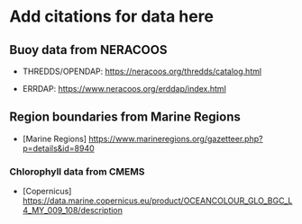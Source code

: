 # Add citations for data here

## Buoy data from NERACOOS

 + THREDDS/OPENDAP: https://neracoos.org/thredds/catalog.html

 + ERRDAP: https://www.neracoos.org/erddap/index.html
 
## Region boundaries from Marine Regions
 
  + [Marine Regions] https://www.marineregions.org/gazetteer.php?p=details&id=8940

### Chlorophyll data from CMEMS

+ [Copernicus] https://data.marine.copernicus.eu/product/OCEANCOLOUR_GLO_BGC_L4_MY_009_108/description
